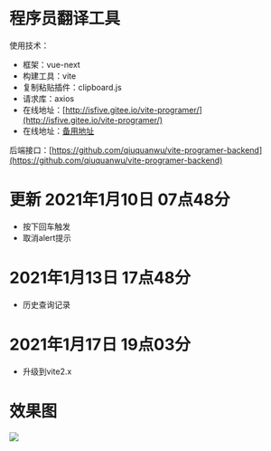 # 程序员翻译工具
使用技术：
- 框架：vue-next
- 构建工具：vite
- 复制粘贴插件：clipboard.js
- 请求库：axios
- 在线地址：[http://isfive.gitee.io/vite-programer/](http://isfive.gitee.io/vite-programer/)
- 在线地址：[备用地址](https://valgod.vercel.app/)

后端接口：[https://github.com/qiuquanwu/vite-programer-backend](https://github.com/qiuquanwu/vite-programer-backend)
# 更新 2021年1月10日 07点48分
- 按下回车触发
- 取消alert提示
# 2021年1月13日 17点48分
- 历史查询记录
# 2021年1月17日 19点03分
- 升级到vite2.x
# 效果图
![](https://ftp.bmp.ovh/imgs/2020/08/427626c98f48d3da.png)
